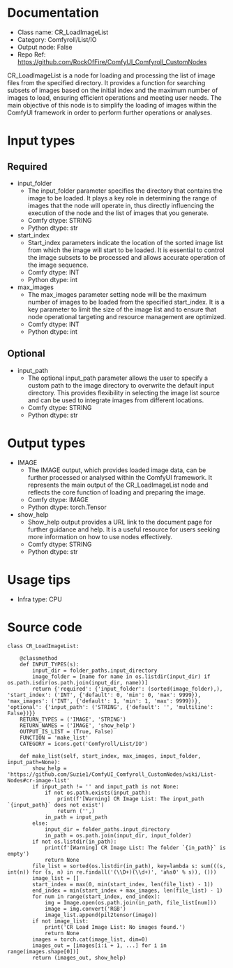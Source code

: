 # Documentation
- Class name: CR_LoadImageList
- Category: Comfyroll/List/IO
- Output node: False
- Repo Ref: https://github.com/RockOfFire/ComfyUI_Comfyroll_CustomNodes

CR_LoadImageList is a node for loading and processing the list of image files from the specified directory. It provides a function for searching subsets of images based on the initial index and the maximum number of images to load, ensuring efficient operations and meeting user needs. The main objective of this node is to simplify the loading of images within the ComfyUI framework in order to perform further operations or analyses.

# Input types
## Required
- input_folder
    - The input_folder parameter specifies the directory that contains the image to be loaded. It plays a key role in determining the range of images that the node will operate in, thus directly influencing the execution of the node and the list of images that you generate.
    - Comfy dtype: STRING
    - Python dtype: str
- start_index
    - Start_index parameters indicate the location of the sorted image list from which the image will start to be loaded. It is essential to control the image subsets to be processed and allows accurate operation of the image sequence.
    - Comfy dtype: INT
    - Python dtype: int
- max_images
    - The max_images parameter setting node will be the maximum number of images to be loaded from the specified start_index. It is a key parameter to limit the size of the image list and to ensure that node operational targeting and resource management are optimized.
    - Comfy dtype: INT
    - Python dtype: int
## Optional
- input_path
    - The optional input_path parameter allows the user to specify a custom path to the image directory to overwrite the default input directory. This provides flexibility in selecting the image list source and can be used to integrate images from different locations.
    - Comfy dtype: STRING
    - Python dtype: str

# Output types
- IMAGE
    - The IMAGE output, which provides loaded image data, can be further processed or analysed within the ComfyUI framework. It represents the main output of the CR_LoadImageList node and reflects the core function of loading and preparing the image.
    - Comfy dtype: IMAGE
    - Python dtype: torch.Tensor
- show_help
    - Show_help output provides a URL link to the document page for further guidance and help. It is a useful resource for users seeking more information on how to use nodes effectively.
    - Comfy dtype: STRING
    - Python dtype: str

# Usage tips
- Infra type: CPU

# Source code
```
class CR_LoadImageList:

    @classmethod
    def INPUT_TYPES(s):
        input_dir = folder_paths.input_directory
        image_folder = [name for name in os.listdir(input_dir) if os.path.isdir(os.path.join(input_dir, name))]
        return {'required': {'input_folder': (sorted(image_folder),), 'start_index': ('INT', {'default': 0, 'min': 0, 'max': 9999}), 'max_images': ('INT', {'default': 1, 'min': 1, 'max': 9999})}, 'optional': {'input_path': ('STRING', {'default': '', 'multiline': False})}}
    RETURN_TYPES = ('IMAGE', 'STRING')
    RETURN_NAMES = ('IMAGE', 'show_help')
    OUTPUT_IS_LIST = (True, False)
    FUNCTION = 'make_list'
    CATEGORY = icons.get('Comfyroll/List/IO')

    def make_list(self, start_index, max_images, input_folder, input_path=None):
        show_help = 'https://github.com/Suzie1/ComfyUI_Comfyroll_CustomNodes/wiki/List-Nodes#cr-image-list'
        if input_path != '' and input_path is not None:
            if not os.path.exists(input_path):
                print(f'[Warning] CR Image List: The input_path `{input_path}` does not exist')
                return ('',)
            in_path = input_path
        else:
            input_dir = folder_paths.input_directory
            in_path = os.path.join(input_dir, input_folder)
        if not os.listdir(in_path):
            print(f'[Warning] CR Image List: The folder `{in_path}` is empty')
            return None
        file_list = sorted(os.listdir(in_path), key=lambda s: sum(((s, int(n)) for (s, n) in re.findall('(\\D+)(\\d+)', 'a%s0' % s)), ()))
        image_list = []
        start_index = max(0, min(start_index, len(file_list) - 1))
        end_index = min(start_index + max_images, len(file_list) - 1)
        for num in range(start_index, end_index):
            img = Image.open(os.path.join(in_path, file_list[num]))
            image = img.convert('RGB')
            image_list.append(pil2tensor(image))
        if not image_list:
            print('CR Load Image List: No images found.')
            return None
        images = torch.cat(image_list, dim=0)
        images_out = [images[i:i + 1, ...] for i in range(images.shape[0])]
        return (images_out, show_help)
```